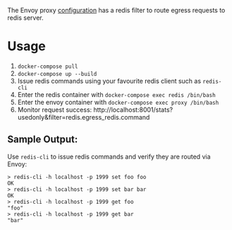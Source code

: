 
The Envoy proxy [configuration](./envoy.yaml) has a redis filter to route egress requests to redis server.


# Usage
1. `docker-compose pull`
2. `docker-compose up --build`
3. Issue redis commands using your favourite redis client such as `redis-cli`
4. Enter the redis container with `docker-compose exec redis /bin/bash`
5. Enter the envoy container with `docker-compose exec proxy /bin/bash`
6. Monitor request success: http://localhost:8001/stats?usedonly&filter=redis.egress_redis.command


## Sample Output:

Use `redis-cli` to issue redis commands and verify they are routed via Envoy:

```
> redis-cli -h localhost -p 1999 set foo foo
OK
> redis-cli -h localhost -p 1999 set bar bar
OK
> redis-cli -h localhost -p 1999 get foo
"foo"
> redis-cli -h localhost -p 1999 get bar
"bar"
```
